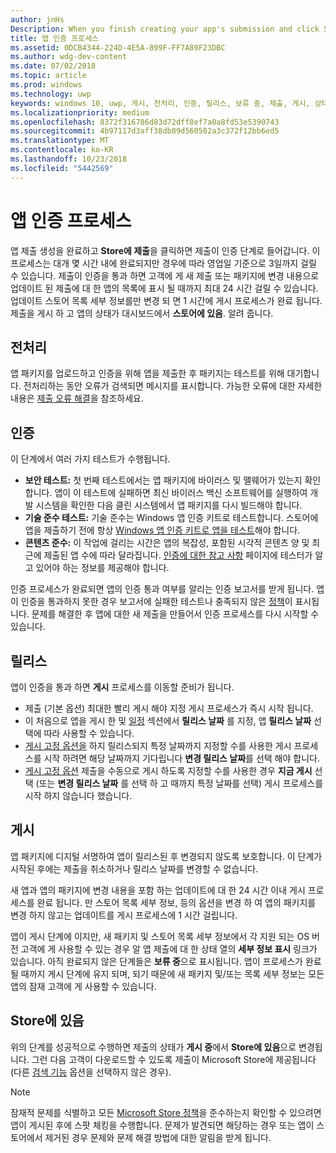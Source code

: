 ```yaml
---
author: jnHs
Description: When you finish creating your app's submission and click Submit to the Store, the submission enters the certification step.
title: 앱 인증 프로세스
ms.assetid: 0DCB4344-224D-4E5A-899F-FF7A89F23DBC
ms.author: wdg-dev-content
ms.date: 07/02/2018
ms.topic: article
ms.prod: windows
ms.technology: uwp
keywords: windows 10, uwp, 게시, 전처리, 인증, 릴리스, 보류 중, 제출, 게시, 상태, 시간
ms.localizationpriority: medium
ms.openlocfilehash: 8372f316786d83d72dff8ef7a0a8fd53e5390743
ms.sourcegitcommit: 4b97117d3aff38db89d560502a3c372f12bb6ed5
ms.translationtype: MT
ms.contentlocale: ko-KR
ms.lasthandoff: 10/23/2018
ms.locfileid: "5442569"
---
```

# <a name="the-app-certification-process"></a>앱 인증 프로세스

앱 제출 생성을 완료하고 **Store에 제출**을 클릭하면 제출이 인증 단계로 들어갑니다. 이 프로세스는 대개 몇 시간 내에 완료되지만 경우에 따라 영업일 기준으로 3일까지 걸릴 수 있습니다. 제출이 인증을 통과 하면 고객에 게 새 제출 또는 패키지에 변경 내용으로 업데이트 된 제출에 대 한 앱의 목록에 표시 될 때까지 최대 24 시간 걸릴 수 있습니다. 업데이트 스토어 목록 세부 정보를만 변경 되 면 1 시간에 게시 프로세스가 완료 됩니다.  제출을 게시 하 고 앱의 상태가 대시보드에서 **스토어에 있음**. 알려 줍니다.

## <a name="preprocessing"></a>전처리

앱 패키지를 업로드하고 인증을 위해 앱을 제출한 후 패키지는 테스트를 위해 대기합니다. 전처리하는 동안 오류가 검색되면 메시지를 표시합니다. 가능한 오류에 대한 자세한 내용은 [제출 오류 해결](resolve-submission-errors.md)을 참조하세요.

## <a name="certification"></a>인증

이 단계에서 여러 가지 테스트가 수행됩니다.

-   **보안 테스트:** 첫 번째 테스트에서는 앱 패키지에 바이러스 및 맬웨어가 있는지 확인합니다. 앱이 이 테스트에 실패하면 최신 바이러스 백신 소프트웨어를 실행하여 개발 시스템을 확인한 다음 클린 시스템에서 앱 패키지를 다시 빌드해야 합니다.
-   **기술 준수 테스트:** 기술 준수는 Windows 앱 인증 키트로 테스트합니다. 스토어에 앱을 제출하기 전에 항상 [Windows 앱 인증 키트로 앱을 테스트](../debug-test-perf/windows-app-certification-kit.md)해야 합니다.
-   **콘텐츠 준수:** 이 작업에 걸리는 시간은 앱의 복잡성, 포함된 시각적 콘텐츠 양 및 최근에 제출된 앱 수에 따라 달라집니다. [인증에 대한 참고 사항](notes-for-certification.md) 페이지에 테스터가 알고 있어야 하는 정보를 제공해야 합니다.

인증 프로세스가 완료되면 앱의 인증 통과 여부를 알리는 인증 보고서를 받게 됩니다. 앱이 인증을 통과하지 못한 경우 보고서에 실패한 테스트나 충족되지 않은 [정책](https://docs.microsoft.com/legal/windows/agreements/store-policies)이 표시됩니다. 문제를 해결한 후 앱에 대한 새 제출을 만들어서 인증 프로세스를 다시 시작할 수 있습니다.

## <a name="release"></a>릴리스

앱이 인증을 통과 하면 **게시** 프로세스를 이동할 준비가 됩니다.

- 제출 (기본 옵션) 최대한 빨리 게시 해야 지정 게시 프로세스가 즉시 시작 됩니다.
- 이 처음으로 앱을 게시 한 및 [일정](configure-precise-release-scheduling.md#release) 섹션에서 **릴리스 날짜** 를 지정, 앱 **릴리스 날짜** 선택에 따라 사용할 수 있습니다.
- [게시 고정 옵션을](manage-submission-options.md#publishing-hold-options) 하지 릴리스되지 특정 날짜까지 지정할 수를 사용한 게시 프로세스를 시작 하려면 해당 날짜까지 기다립니다 **변경 릴리스 날짜**를 선택 해야 합니다.
- [게시 고정 옵션](manage-submission-options.md#publishing-hold-options) 제출을 수동으로 게시 하도록 지정할 수를 사용한 경우 **지금 게시** 선택 (또는 **변경 릴리스 날짜** 를 선택 하 고 때까지 특정 날짜를 선택) 게시 프로세스를 시작 하지 않습니다 했습니다.


## <a name="publishing"></a>게시

앱 패키지에 디지털 서명하여 앱이 릴리스된 후 변경되지 않도록 보호합니다. 이 단계가 시작된 후에는 제출을 취소하거나 릴리스 날짜를 변경할 수 없습니다.

새 앱과 앱의 패키지에 변경 내용을 포함 하는 업데이트에 대 한 24 시간 이내 게시 프로세스를 완료 됩니다. 만 스토어 목록 세부 정보, 등의 옵션을 변경 하 여 앱의 패키지를 변경 하지 않고는 업데이트를 게시 프로세스에 1 시간 걸립니다.

앱이 게시 단계에 이지만, 새 패키지 및 스토어 목록 세부 정보에서 각 지원 되는 OS 버전 고객에 게 사용할 수 있는 경우 알 앱 제출에 대 한 상태 열의 **세부 정보 표시** 링크가 있습니다. 아직 완료되지 않은 단계들은 **보류 중**으로 표시됩니다. 앱이 프로세스가 완료 될 때까지 게시 단계에 유지 되며, 되기 때문에 새 패키지 및/또는 목록 세부 정보는 모든 앱의 잠재 고객에 게 사용할 수 있습니다.

## <a name="in-the-store"></a>Store에 있음 

위의 단계를 성공적으로 수행하면 제출의 상태가 **게시 중**에서 **Store에 있음**으로 변경됩니다. 그런 다음 고객이 다운로드할 수 있도록 제출이 Microsoft Store에 제공됩니다(다른 [검색 기능](choose-visibility-options.md#discoverability) 옵션을 선택하지 않은 경우). 

> [!NOTE]
> 잠재적 문제를 식별하고 모든 [Microsoft Store 정책](https://docs.microsoft.com/legal/windows/agreements/store-policies)을 준수하는지 확인할 수 있으려면 앱이 게시된 후에 스팟 체킹을 수행합니다. 문제가 발견되면 해당하는 경우 또는 앱이 스토어에서 제거된 경우 문제와 문제 해결 방법에 대한 알림을 받게 됩니다.

 

 

 




